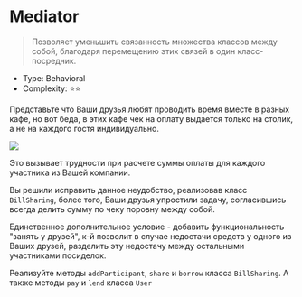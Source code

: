 # Mediator

> Позволяет уменьшить связанность множества классов между собой,
> благодаря перемещению этих связей в один класс-посредник.

- Type: Behavioral
- Complexity: ⭐⭐

Представьте что Ваши друзья любят проводить время вместе в разных кафе, но
вот беда, в этих кафе чек на оплату выдается только на столик, а не на
каждого гостя индивидуально.

![](/assets/friends.png)

Это вызывает трудности при расчете суммы оплаты для каждого участника из
Вашей компании.

Вы решили исправить данное неудобство, реализовав класс `BillSharing`,
более того, Ваши друзья упростили задачу, согласившись всегда делить сумму
по чеку поровну между собой.

Единственное дополнительное условие - добавить функциональность "занять у друзей",
к-й позволит в случае недостачи средств у одного из Ваших друзей, разделить
эту недостачу между остальными участниками посиделок.

Реализуйте методы `addParticipant`, `share` и `borrow` класса `BillSharing`.
А также методы `pay` и `lend` класса `User`
